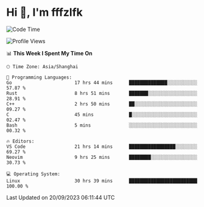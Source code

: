 # Hi 👋, I'm fffzlfk

<!--START_SECTION:waka-->
![Code Time](http://img.shields.io/badge/Code%20Time-432%20hrs%2051%20mins-blue)

![Profile Views](http://img.shields.io/badge/Profile%20Views-0-blue)

📊 **This Week I Spent My Time On** 

```text
🕑︎ Time Zone: Asia/Shanghai

💬 Programming Languages: 
Go                       17 hrs 44 mins      ██████████████░░░░░░░░░░░   57.87 % 
Rust                     8 hrs 51 mins       ███████░░░░░░░░░░░░░░░░░░   28.91 % 
C++                      2 hrs 50 mins       ██░░░░░░░░░░░░░░░░░░░░░░░   09.27 % 
C                        45 mins             █░░░░░░░░░░░░░░░░░░░░░░░░   02.47 % 
Bash                     5 mins              ░░░░░░░░░░░░░░░░░░░░░░░░░   00.32 % 

🔥 Editors: 
VS Code                  21 hrs 14 mins      █████████████████░░░░░░░░   69.27 % 
Neovim                   9 hrs 25 mins       ████████░░░░░░░░░░░░░░░░░   30.73 % 

💻 Operating System: 
Linux                    30 hrs 39 mins      █████████████████████████   100.00 % 
```


 Last Updated on 20/09/2023 06:11:44 UTC
<!--END_SECTION:waka-->

